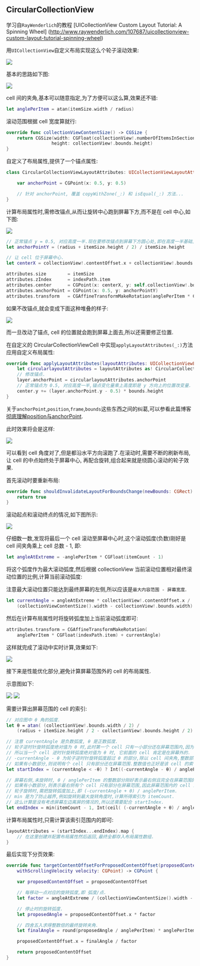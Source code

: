 ## CircularCollectionView
 
学习自`RayWenderlich`的教程 [UICollectionView Custom Layout Tutorial: A Spinning Wheel]
(http://www.raywenderlich.com/107687/uicollectionview-custom-layout-tutorial-spinning-wheel)
 
用`UICollectionView`自定义布局实现这么个轮子滚动效果:

![](https://github.com/949478479/Learning-Notes/blob/master/CircularCollectionView-screenshot/final-scrolling.gif)

基本的思路如下图:

![](https://github.com/949478479/Learning-Notes/blob/master/CircularCollectionView-screenshot/Screenshot-2015-06-01-14.11.42.png)

cell 间的夹角,基本可以随意指定,为了方便可以这么算,效果还不错:

```swift
let anglePerItem = atan(itemSize.width / radius)
```

滚动范围根据 cell 宽度算就行:

```swift
override func collectionViewContentSize() -> CGSize {
    return CGSize(width: CGFloat(collectionView!.numberOfItemsInSection(0)) * itemSize.width,
                 height: collectionView!.bounds.height)
}
```

自定义了布局属性,提供了一个锚点属性:

```swift
class CircularCollectionViewLayoutAttributes: UICollectionViewLayoutAttributes {

    var anchorPoint = CGPoint(x: 0.5, y: 0.5)

    // 针对 anchorPoint, 覆盖 copyWithZone(_:) 和 isEqual(_:) 方法...
}
```

计算布局属性时,需修改锚点,从而让旋转中心跑到屏幕下方,而不是在 cell 中心,如下图:

![](https://github.com/949478479/Learning-Notes/blob/master/CircularCollectionView-screenshot/Screenshot-2015-06-01-16.22.12-192x500.png)

```swift
// 正常锚点 y = 0.5, 对应高度一半.现在要修改锚点到屏幕下方圆心处,即在高度一半基础上加上半径. 
let anchorPointY = (radius + itemSize.height / 2) / itemSize.height

// 让 cell 位于屏幕中心.
let centerX = collectionView!.contentOffset.x + collectionView!.bounds.width / 2

attributes.size        = itemSize
attributes.zIndex      = indexPath.item
attributes.center      = CGPoint(x: centerX, y: self.collectionView!.bounds.midY)
attributes.anchorPoint = CGPoint(x: 0.5, y: anchorPointY)
attributes.transform   = CGAffineTransformMakeRotation(anglePerItem * CGFloat(indexPath.item))
```

如果不改锚点,就会变成下面这种堆叠的样子:

![](https://github.com/949478479/Learning-Notes/blob/master/CircularCollectionView-screenshot/Screenshot-2015-05-27-17.56.29-700x417.png)

而一旦改动了锚点, cell 的位置就会跑到屏幕上面去,所以还需要修正位置.

在自定义的 CircularCollectionViewCell 中实现`applyLayoutAttributes(_:)`方法应用自定义布局属性:

```swift
override func applyLayoutAttributes(layoutAttributes: UICollectionViewLayoutAttributes!) {
    let circularlayoutAttributes = layoutAttributes as! CircularCollectionViewLayoutAttributes
    // 修改锚点.
    layer.anchorPoint = circularlayoutAttributes.anchorPoint
    // 正常锚点为 0.5, 对应高度一半,锚点变化量乘上高度即是 y 方向上的位置改变量.
    center.y += (layer.anchorPoint.y - 0.5) * bounds.height
}
```

关于`anchorPoint`,`position`,`frame`,`bounds`这些东西之间的纠葛,可以参看此篇博客 
[彻底理解position与anchorPoint](http://wonderffee.github.io/blog/2013/10/13/understand-anchorpoint-and-position/).

此时效果将会是这样:

![](https://github.com/949478479/Learning-Notes/blob/master/CircularCollectionView-screenshot/scrolling-off.gif)

可以看到 cell 角度对了,但是都沿水平方向滚跑了.在滚动时,需要不断的刷新布局,让 cell 的中点始终处于屏幕中心,
再配合旋转,组合起来就是绕圆心滚动的轮子效果.

首先滚动时要重新布局:

```swift
override func shouldInvalidateLayoutForBoundsChange(newBounds: CGRect) -> Bool {
    return true
}
```

滚动起点和滚动终点的情况,如下图所示:

![](https://github.com/949478479/Learning-Notes/blob/master/CircularCollectionView-screenshot/combined-700x391.png)

仔细数一数,发现将最后一个 cell 滚动至屏幕中心时,这个滚动弧度(负数)刚好是 cell 间夹角乘上 cell 总数 - 1, 即:

```swift
let angleAtExtreme = -anglePerItem * CGFloat(itemCount - 1)
```

将这个弧度作为最大滚动弧度,然后根据 collectionView 当前滚动位置相对最终滚动位置的比例,计算当前滚动弧度:

注意最大滚动位置只能达到最终屏幕的左侧,所以应该是`最大内容范围 - 屏幕宽度`.

```swift
let currentAngle = angleAtExtreme * collectionView!.contentOffset.x / 
    (collectionViewContentSize().width - collectionView!.bounds.width)
```

然后在计算布局属性时将旋转弧度加上当前滚动弧度即可:

```swift
attributes.transform = CGAffineTransformMakeRotation(
    anglePerItem * CGFloat(indexPath.item) + currentAngle)
```

这样就完成了滚动中实时计算,效果如下:

![](https://github.com/949478479/Learning-Notes/blob/master/CircularCollectionView-screenshot/final-scrolling.gif)

接下来是性能优化部分,避免计算屏幕范围外的 cell 的布局属性.

示意图如下:

![](https://github.com/949478479/Learning-Notes/blob/master/CircularCollectionView-screenshot/Screenshot-2015-06-01-17.46.48-508x500.png)
![](https://github.com/949478479/Learning-Notes/blob/master/CircularCollectionView-screenshot/Screenshot-2015-06-01-18.23.05-465x500.png)

需要计算出屏幕范围的 cell 的索引:

```swift
// 对应图中 θ 角的弧度.
let θ = atan( (collectionView!.bounds.width / 2) /
    (radius + itemSize.height / 2 - collectionView!.bounds.height / 2) )

// 注意 currentAngle 是负数弧度, θ 是正数弧度.
// 轮子逆时针旋转弧度绝对值为 θ 时,此时第一个 cell 只有一小部分还在屏幕范围内,因为 cell 间是有一定间距的,
// 所以当一个 cell 逆时针旋转弧度绝对值为 θ 时, 它前面的 cell 肯定是在屏幕外的.
// -currentAngle - θ 为轮子逆时针旋转弧度超过 θ 的部分,除以 cell 间夹角,整数部分即是屏幕范围外的 cell 个数,
// 如果有小数部分,则说明有个 cell 只有部分还在屏幕范围.整数值也正好是该 cell 的索引.
let startIndex = (currentAngle < -θ) ? Int((-currentAngle - θ) / anglePerItem) : 0

// 屏幕右侧,未旋转时, θ / anglePerItem 的整数部分刚好表示最右侧且完全在屏幕范围的 cell 的索引,
// 如果有小数部分,则表示最右侧有个 cell 只有部分在屏幕范围,因此屏幕范围内的 cell 最大索引要用 ceil(_:) 函数上舍入.
// 轮子旋转时,需把旋转弧度加上,即 (-currentAngle + θ) / anglePerItem. 
// min 是为了防止越界,例如旋转到最大旋转角度时,计算所得索引为 itemCount.
// 这么计算是没有考虑屏幕左边离屏的情况的,所以还需要配合 startIndex.
let endIndex = min(itemCount - 1, Int(ceil( (-currentAngle + θ) / anglePerItem )))
```

计算布局属性时,只需计算该索引范围内的即可:

```swift
layoutAttributes = (startIndex...endIndex).map {
    // 在这里创建并配置布局属性然后返回,最终全都存入布局属性数组.
}
```

最后实现下分页效果:

```swift
override func targetContentOffsetForProposedContentOffset(proposedContentOffset: CGPoint,
    withScrollingVelocity velocity: CGPoint) -> CGPoint {

    var proposedContentOffset = proposedContentOffset

    // 每移动一点对应的旋转弧度,即 弧度/点.
    let factor = angleAtExtreme / (collectionViewContentSize().width - collectionView!.bounds.width)

    // 停止时的旋转弧度.
    let proposedAngle = proposedContentOffset.x * factor

    // 四舍五入求得整数倍的最终旋转夹角.
    let finalAngle = round(proposedAngle / anglePerItem) * anglePerItem

    proposedContentOffset.x = finalAngle / factor

    return proposedContentOffset
}
```
